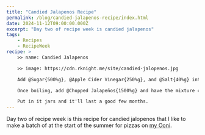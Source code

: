 ```yaml
---
title: "Candied Jalapenos Recipe"
permalink: /blog/candied-jalapenos-recipe/index.html
date: 2024-11-12T09:00:00.000Z
excerpt: "Day two of recipe week is candied jalapenos"
tags:
    - Recipes
    - RecipeWeek
recipe: >
    >> name: Candied Jalapenos

    >> image: https://cdn.rknight.me/site/candied-jalopenos.jpg

    Add @Sugar{500%g}, @Apple Cider Vinegar{250%g}, and @Salt{40%g} into saucepan and cook on medium heat until it comes to a boil. 

    Once boiling, add @Chopped Jalapeños{1500%g} and have the mixture come back to a boil and boil for ~{5%minutes}.

    Put in it jars and it'll last a good few months.
---
```


Day two of recipe week is this recipe for candied jalopenos that I like to make a batch of at the start of the summer for pizzas on [my Ooni](https://rknight.me/blog/one-year-of-pizza-making/).


